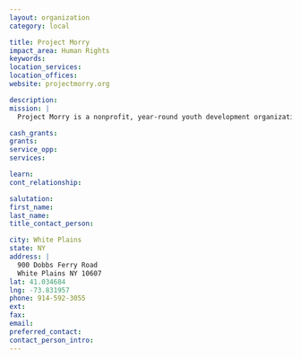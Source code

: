 ```yaml
---
layout: organization
category: local

title: Project Morry
impact_area: Human Rights
keywords: 
location_services: 
location_offices: 
website: projectmorry.org

description: 
mission: |
  Project Morry is a nonprofit, year-round youth development organization, anchored by a residential summer camp with an educational focus. The organization is dedicated to giving inner-city children enriching learning opportunities through a curriculum based on school gatherings and an intensive summer camp program. The children, for whom these experiences would not otherwise be available, benefit from a network of support and gain increased social skills, enhanced self-esteem, positive core values and a greater sense of personal responsibility.

cash_grants: 
grants: 
service_opp: 
services: 

learn: 
cont_relationship: 

salutation: 
first_name: 
last_name: 
title_contact_person: 

city: White Plains
state: NY
address: |
  900 Dobbs Ferry Road  
  White Plains NY 10607
lat: 41.034684
lng: -73.831957
phone: 914-592-3055
ext: 
fax: 
email: 
preferred_contact: 
contact_person_intro: 
---
```

